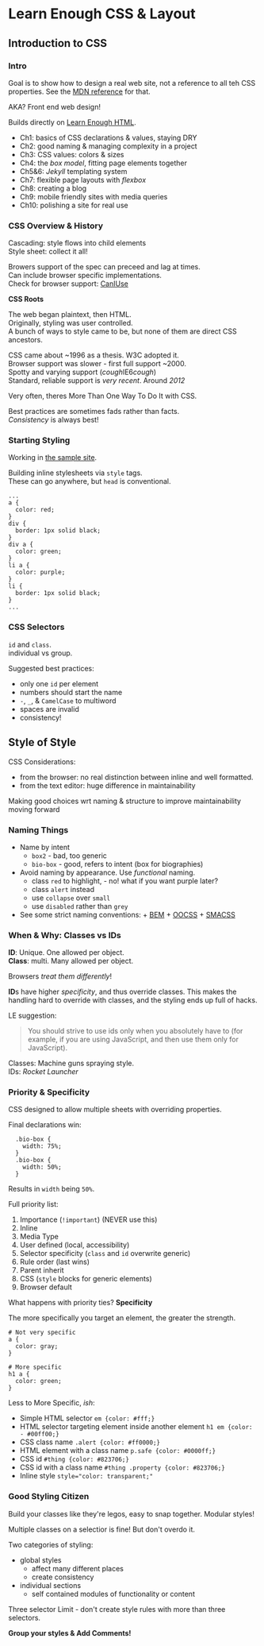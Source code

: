 # Learn Enough CSS & Layout

## Introduction to CSS

### Intro 

Goal is to show how to design a real web site, not
a reference to all teh CSS properties. See the [MDN reference](https://developer.mozilla.org/en-US/docs/Web/CSS)
for that.

AKA? Front end web design!

Builds directly on [Learn Enough HTML](../html).

  - Ch1: basics of CSS declarations & values, staying DRY
  - Ch2: good naming & managing complexity in a project
  - Ch3: CSS values: colors & sizes
  - Ch4: the _box model_, fitting page elements together
  - Ch5&6: _Jekyll_ templating system
  - Ch7: flexible page layouts with _flexbox_
  - Ch8: creating a blog
  - Ch9: mobile friendly sites with media queries
  - Ch10: polishing a site for real use

### CSS Overview & History

Cascading: style flows into child elements  
Style sheet: collect it all!  

Browers support of the spec can preceed and lag at times.  
Can include browser specific implementations.  
Check for browser support: [CanIUse](http://www.caniuse.com/)  

**CSS Roots**  

The web began plaintext, then HTML.  
Originally, styling was user controlled.  
A bunch of ways to style came to be, but none of them are direct CSS ancestors.  

CSS came about ~1996 as a thesis. W3C adopted it.  
Browser support was slower - first full support ~2000.  
Spotty and varying support (*cough*IE6*cough*)  
Standard, reliable support is _very recent_. Around _2012_  

Very often, theres More Than One Way To Do It with CSS.  

Best practices are sometimes fads rather than facts.  
_Consistency_ is always best!  

### Starting Styling

Working in [the sample site](./sample_webpage/index.html).  

Building inline stylesheets via `style` tags.  
These can go anywhere, but `head` is conventional.

```
...
a {
  color: red;
}
div {
  border: 1px solid black;
}
div a {
  color: green;
}
li a {
  color: purple;
}
li {
  border: 1px solid black;
}
...
```
 

### CSS Selectors

`id` and `class`.  
individual vs group.  

Suggested best practices:  

  - only one `id` per element
  - numbers should start the name
  - `-`, `_`, & `CamelCase` to multiword
  - spaces are invalid
  - consistency!

## Style of Style

CSS Considerations:
  - from the browser: no real distinction between inline and well formatted.
  - from the text editor: huge difference in maintainability

Making good choices wrt naming & structure to 
improve maintainability moving forward

### Naming Things

  - Name by intent
    + `box2` - bad, too generic
    + `bio-box` - good, refers to intent (box for biographies)
  - Avoid naming by appearance. Use _functional_ naming.
    + class `red` to highlight, - no! what if you want purple later?
    + class `alert` instead
    + use `collapse` over `small`
    + use `disabled` rather than `grey`
  -  See some strict naming conventions:
    +  [BEM](http://csswizardry.com/2013/01/mindbemding-getting-your-head-round-bem-syntax/)
    +  [OOCSS](https://www.smashingmagazine.com/2011/12/an-introduction-to-object-oriented-css-oocss/)
    +  [SMACSS](https://smacss.com/)

### When & Why: Classes vs IDs


**ID**: Unique. One allowed per object.  
**Class**: multi. Many allowed per object.  

Browsers _treat them differently_!

**ID**s have higher _specificity_, and thus override 
classes. This makes the handling hard to override with
classes, and the styling ends up full of hacks.

LE suggestion:

> You should strive to use ids only when you absolutely have 
> to (for example, if you are using JavaScript, and then 
> use them only for JavaScript).

Classes: Machine guns spraying style.  
IDs: _Rocket Launcher_

### Priority & Specificity

CSS designed to allow multiple sheets with overriding 
properties.

Final declarations win:

```
  .bio-box {
    width: 75%;
  }
  .bio-box {
    width: 50%;
  }
```

Results in `width` being `50%`.

Full priority list:

  1. Importance (`!important`) (NEVER use this)
  2. Inline
  3. Media Type
  4. User defined (local, accessibility)
  5. Selector specificity (`class` and `id` overwrite generic)
  6. Rule order (last wins)
  7. Parent inherit 
  8. CSS (`style` blocks for generic elements)
  9. Browser default


What happens with priority ties? **Specificity**

The more specifically you target an element, the
greater the strength.

```
# Not very specific
a {
  color: gray;
}

# More specific
h1 a {
  color: green;
}

```

Less to More Specific, _ish_:

 - Simple HTML selector  `em {color: #fff;}`  
 - HTML selector targeting element inside another element  `h1 em {color:  - #00ff00;}`  
 - CSS class name  `.alert {color: #ff0000;}`  
 - HTML element with a class name  `p.safe {color: #0000ff;}`  
 - CSS id  `#thing {color: #823706;}`  
 - CSS id with a class name  `#thing .property {color: #823706;}`  
 - Inline style  `style="color: transparent;"`   

### Good Styling Citizen

Build your classes like they're legos, easy to snap
together. Modular styles!

Multiple classes on a selectior is fine! But don't
overdo it.

Two categories of styling:  

  - global styles
    + affect many different places
    + create consistency
  - individual sections
    + self contained modules of functionality or content

Three selector Limit - don't create style rules with 
more than three selectors.

**Group your styles & Add Comments!**

















